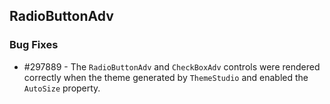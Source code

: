 ## RadioButtonAdv

### Bug Fixes

* \#297889 - The `RadioButtonAdv` and `CheckBoxAdv` controls were rendered correctly when the theme generated by `ThemeStudio` and enabled the `AutoSize` property.